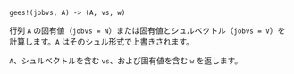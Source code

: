 ```
gees!(jobvs, A) -> (A, vs, w)
```

行列 `A` の固有値（`jobvs = N`）または固有値とシュルベクトル（`jobvs = V`）を計算します。`A` はそのシュル形式で上書きされます。

`A`、シュルベクトルを含む `vs`、および固有値を含む `w` を返します。
